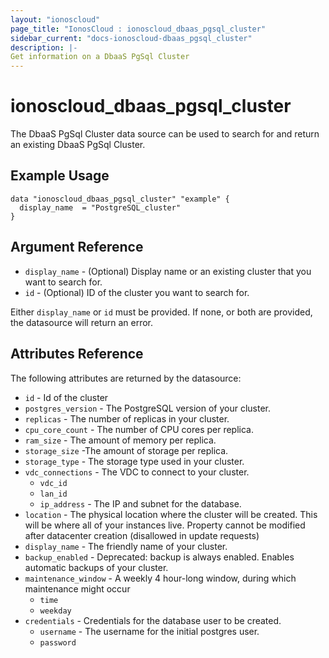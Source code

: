 ```yaml
---
layout: "ionoscloud"
page_title: "IonosCloud : ionoscloud_dbaas_pgsql_cluster"
sidebar_current: "docs-ionoscloud-dbaas_pgsql_cluster"
description: |-
Get information on a DbaaS PgSql Cluster
---
```


# ionoscloud\_dbaas_pgsql_cluster

The DbaaS PgSql Cluster data source can be used to search for and return an existing DbaaS PgSql Cluster.

## Example Usage

```hcl
data "ionoscloud_dbaas_pgsql_cluster" "example" {
  display_name	= "PostgreSQL_cluster"
}
```

## Argument Reference

* `display_name` - (Optional) Display name or an existing cluster that you want to search for.
* `id` - (Optional) ID of the cluster you want to search for.

Either `display_name` or `id` must be provided. If none, or both are provided, the datasource will return an error.

## Attributes Reference

The following attributes are returned by the datasource:

* `id` - Id of the cluster
* `postgres_version` - The PostgreSQL version of your cluster.
* `replicas` - The number of replicas in your cluster.
* `cpu_core_count` - The number of CPU cores per replica.
* `ram_size` - The amount of memory per replica.
* `storage_size` -The amount of storage per replica.
* `storage_type` - The storage type used in your cluster.
* `vdc_connections` - The VDC to connect to your cluster.
    * `vdc_id` 
    * `lan_id` 
    * `ip_address` - The IP and subnet for the database.
* `location` - The physical location where the cluster will be created. This will be where all of your instances live. Property cannot be modified after datacenter creation (disallowed in update requests)
* `display_name` - The friendly name of your cluster.
* `backup_enabled` - Deprecated: backup is always enabled. Enables automatic backups of your cluster.
* `maintenance_window` - A weekly 4 hour-long window, during which maintenance might occur
    * `time` 
    * `weekday`
* `credentials` - Credentials for the database user to be created.
    * `username` - The username for the initial postgres user.
    * `password` 
